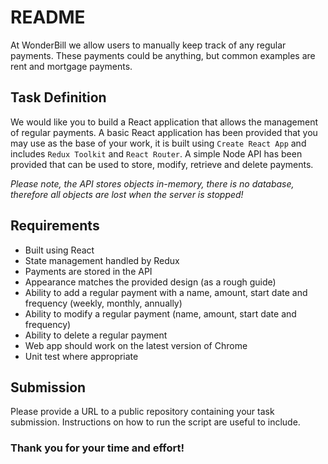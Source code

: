 # README #

At WonderBill we allow users to manually keep track of any regular payments.
These payments could be anything, but common examples are rent and mortgage payments.

## Task Definition ##

We would like you to build a React application that allows the management of regular payments.
A basic React application has been provided that you may use as the base of your work, it is built using `Create React App` and includes `Redux Toolkit` and `React Router`.
A simple Node API has been provided that can be used to store, modify, retrieve and delete payments.

_Please note, the API stores objects in-memory, there is no database, therefore all objects are lost when the server is stopped!_

## Requirements ##

- Built using React
- State management handled by Redux
- Payments are stored in the API
- Appearance matches the provided design (as a rough guide)
- Ability to add a regular payment with a name, amount, start date and frequency (weekly, monthly, annually)
- Ability to modify a regular payment (name, amount, start date and frequency)
- Ability to delete a regular payment
- Web app should work on the latest version of Chrome
- Unit test where appropriate

## Submission ##

Please provide a URL to a public repository containing your task submission.
Instructions on how to run the script are useful to include.

### Thank you for your time and effort! ###
